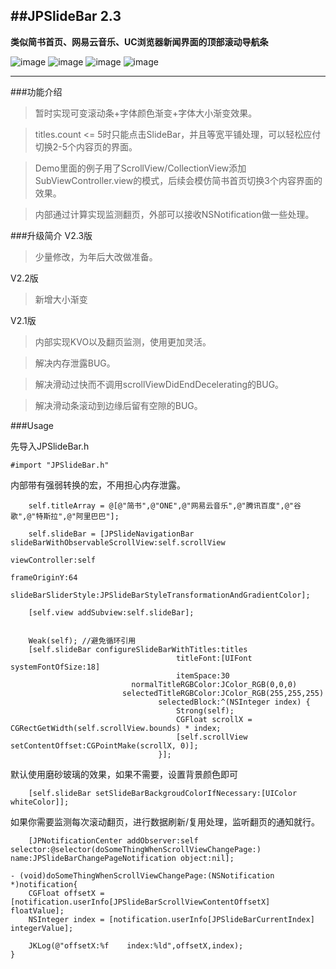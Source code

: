 
##JPSlideBar 2.3
----
**类似简书首页、网易云音乐、UC浏览器新闻界面的顶部滚动导航条**

![image](https://github.com/XiFengLang/JPSlideBar/raw/master/JPSlideBar/ExamplerImages/JPSlideBarGif01.gif)
![image](https://github.com/XiFengLang/JPSlideBar/raw/master/JPSlideBar/ExamplerImages/JPSlideBarGif02.gif)
![image](https://github.com/XiFengLang/JPSlideBar/raw/master/JPSlideBar/ExamplerImages/JPSlideBarGif03.gif)
![image](https://github.com/XiFengLang/JPSlideBar/raw/master/JPSlideBar/ExamplerImages/JPSlideBarGif04.gif)

----

###功能介绍
>暂时实现可变滚动条+字体颜色渐变+字体大小渐变效果。

>titles.count <= 5时只能点击SlideBar，并且等宽平铺处理，可以轻松应付切换2-5个内容页的界面。

>Demo里面的例子用了ScrollView/CollectionView添加SubViewController.view的模式，后续会模仿简书首页切换3个内容界面的效果。

>内部通过计算实现监测翻页，外部可以接收NSNotification做一些处理。

###升级简介
V2.3版
>少量修改，为年后大改做准备。

V2.2版
>新增大小渐变

V2.1版
>内部实现KVO以及翻页监测，使用更加灵活。

>解决内存泄露BUG。

>解决滑动过快而不调用scrollViewDidEndDecelerating的BUG。

>解决滑动条滚动到边缘后留有空隙的BUG。

###Usage

先导入JPSlideBar.h
```Object-C
#import "JPSlideBar.h"
```

内部带有强弱转换的宏，不用担心内存泄露。
```Object-C
    self.titleArray = @[@"简书",@"ONE",@"网易云音乐",@"腾讯百度",@"谷歌",@"特斯拉",@"阿里巴巴"];

    self.slideBar = [JPSlideNavigationBar slideBarWithObservableScrollView:self.scrollView
                                                            viewController:self
                                                              frameOriginY:64
                                                       slideBarSliderStyle:JPSlideBarStyleTransformationAndGradientColor];
    
    [self.view addSubview:self.slideBar];
    
    
    Weak(self); //避免循环引用
    [self.slideBar configureSlideBarWithTitles:titles
                                     titleFont:[UIFont systemFontOfSize:18]
                                     itemSpace:30
                           normalTitleRGBColor:JColor_RGB(0,0,0)
                         selectedTitleRGBColor:JColor_RGB(255,255,255)
                                 selectedBlock:^(NSInteger index) {
                                     Strong(self);
                                     CGFloat scrollX = CGRectGetWidth(self.scrollView.bounds) * index;
                                     [self.scrollView setContentOffset:CGPointMake(scrollX, 0)];
                                 }];
```

默认使用磨砂玻璃的效果，如果不需要，设置背景颜色即可
```Object-C
    [self.slideBar setSlideBarBackgroudColorIfNecessary:[UIColor whiteColor]];
```

如果你需要监测每次滚动翻页，进行数据刷新/复用处理，监听翻页的通知就行。
```Object-C
    [JPNotificationCenter addObserver:self selector:@selector(doSomeThingWhenScrollViewChangePage:) name:JPSlideBarChangePageNotification object:nil];
    
- (void)doSomeThingWhenScrollViewChangePage:(NSNotification *)notification{
    CGFloat offsetX = [notification.userInfo[JPSlideBarScrollViewContentOffsetX] floatValue];
    NSInteger index = [notification.userInfo[JPSlideBarCurrentIndex] integerValue];
    
    JKLog(@"offsetX:%f    index:%ld",offsetX,index);
}
```


```Object-C
```

